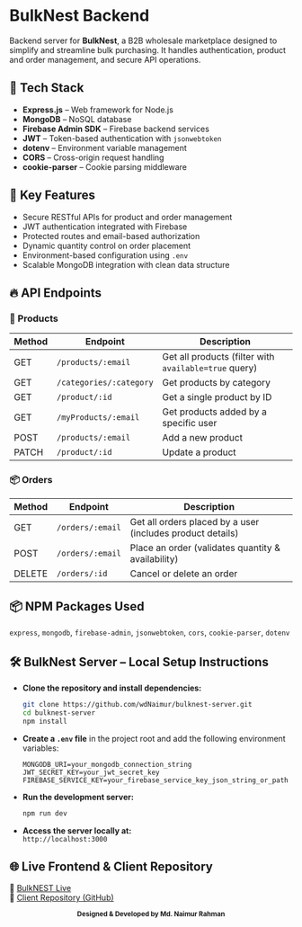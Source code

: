 # BulkNest Backend

Backend server for **BulkNest**, a B2B wholesale marketplace designed to simplify and streamline bulk purchasing. It handles authentication, product and order management, and secure API operations.

## 🚀 Tech Stack

- **Express.js** – Web framework for Node.js
- **MongoDB** – NoSQL database
- **Firebase Admin SDK** – Firebase backend services
- **JWT** – Token-based authentication with `jsonwebtoken`
- **dotenv** – Environment variable management
- **CORS** – Cross-origin request handling
- **cookie-parser** – Cookie parsing middleware

## 🔐 Key Features

- Secure RESTful APIs for product and order management
- JWT authentication integrated with Firebase
- Protected routes and email-based authorization
- Dynamic quantity control on order placement
- Environment-based configuration using `.env`
- Scalable MongoDB integration with clean data structure

## 🔥 API Endpoints

### 🛒 Products

| Method | Endpoint                | Description                                           |
| ------ | ----------------------- | ----------------------------------------------------- |
| GET    | `/products/:email`      | Get all products (filter with `available=true` query) |
| GET    | `/categories/:category` | Get products by category                              |
| GET    | `/product/:id`          | Get a single product by ID                            |
| GET    | `/myProducts/:email`    | Get products added by a specific user                 |
| POST   | `/products/:email`      | Add a new product                                     |
| PATCH  | `/product/:id`          | Update a product                                      |

### 📦 Orders

| Method | Endpoint         | Description                                                |
| ------ | ---------------- | ---------------------------------------------------------- |
| GET    | `/orders/:email` | Get all orders placed by a user (includes product details) |
| POST   | `/orders/:email` | Place an order (validates quantity & availability)         |
| DELETE | `/orders/:id`    | Cancel or delete an order                                  |

## 📦 NPM Packages Used

`express`, `mongodb`, `firebase-admin`, `jsonwebtoken`, `cors`, `cookie-parser`, `dotenv`

## 🛠️ BulkNest Server – Local Setup Instructions

- **Clone the repository and install dependencies:**

  ```bash
  git clone https://github.com/wdNaimur/bulknest-server.git
  cd bulknest-server
  npm install
  ```

- **Create a `.env` file** in the project root and add the following environment variables:

  ```
  MONGODB_URI=your_mongodb_connection_string
  JWT_SECRET_KEY=your_jwt_secret_key
  FIREBASE_SERVICE_KEY=your_firebase_service_key_json_string_or_path
  ```

- **Run the development server:**

  ```bash
  npm run dev
  ```

- **Access the server locally at:**  
  `http://localhost:3000`

## 🌐 Live Frontend & Client Repository

🔗 [BulkNEST Live](https://bulknest.web.app/)  
 📂 [Client Repository (GitHub)](https://github.com/wdNaimur/bulknest-client)

<p align="center"><sub><strong>Designed & Developed by Md. Naimur Rahman</strong></sub></p>
